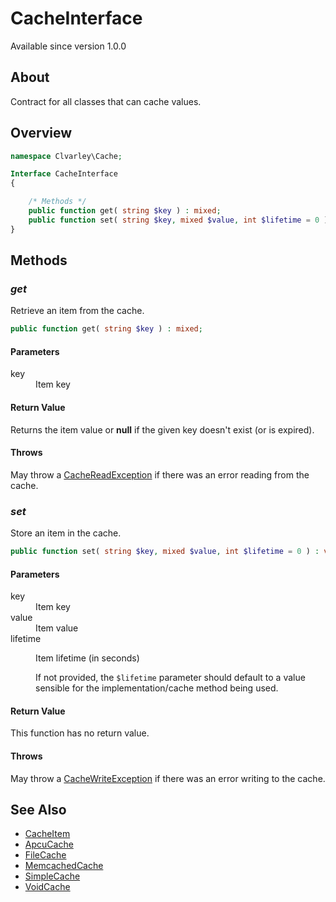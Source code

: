 # CacheInterface

Available since version 1.0.0

## About

Contract for all classes that can cache values.

## Overview

```php
namespace Clvarley\Cache;

Interface CacheInterface
{

    /* Methods */
    public function get( string $key ) : mixed;
    public function set( string $key, mixed $value, int $lifetime = 0 ) : void;
}
```

## Methods
### *get*

Retrieve an item from the cache.

```php
public function get( string $key ) : mixed;
```

#### Parameters

<dl>
  <dt>key</dt>
  <dd>Item key</dd>
</dl>

#### Return Value

Returns the item value or **null** if the given key doesn't exist (or is
expired).

#### Throws

May throw a [CacheReadException](Exception/CacheReadException.md) if there was
an error reading from the cache.

### *set*

Store an item in the cache.

```php
public function set( string $key, mixed $value, int $lifetime = 0 ) : void;
```

#### Parameters

<dl>
  <dt>key</dt>
  <dd>Item key</dd>
  <dt>value</dt>
  <dd>Item value</dd>
  <dt>lifetime</dt>
  <dd>
    <p>Item lifetime (in seconds)</p>
    <p>If not provided, the <code>$lifetime</code> parameter should default to a
    value sensible for the implementation/cache method being used.</p>
  </dd>
</dl>

#### Return Value

This function has no return value.

#### Throws

May throw a [CacheWriteException](Exception/CacheWriteException.md) if there was
an error writing to the cache.

## See Also

* [CacheItem](CacheItem.md)
* [ApcuCache](ApcuCache.md)
* [FileCache](FileCache.md)
* [MemcachedCache](MemcachedCache.md)
* [SimpleCache](SimpleCache.md)
* [VoidCache](VoidCache.md)
